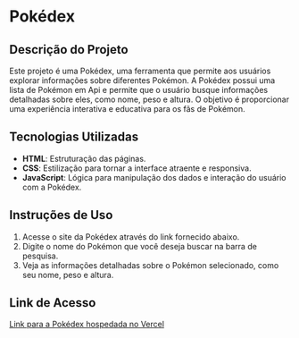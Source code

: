 # Pokédex

## Descrição do Projeto
Este projeto é uma Pokédex, uma ferramenta que permite aos usuários explorar informações sobre diferentes Pokémon. A Pokédex possui uma lista de Pokémon em Api e permite que o usuário busque informações detalhadas sobre eles, como nome, peso e altura. O objetivo é proporcionar uma experiência interativa e educativa para os fãs de Pokémon.

## Tecnologias Utilizadas
- **HTML**: Estruturação das páginas.
- **CSS**: Estilização para tornar a interface atraente e responsiva.
- **JavaScript**: Lógica para manipulação dos dados e interação do usuário com a Pokédex.

## Instruções de Uso
1. Acesse o site da Pokédex através do link fornecido abaixo.
2. Digite o nome do Pokémon que você deseja buscar na barra de pesquisa.
3. Veja as informações detalhadas sobre o Pokémon selecionado, como seu nome, peso e altura.

## Link de Acesso
[Link para a Pokédex hospedada no Vercel](https://pokedex-chi-amber.vercel.app/)
